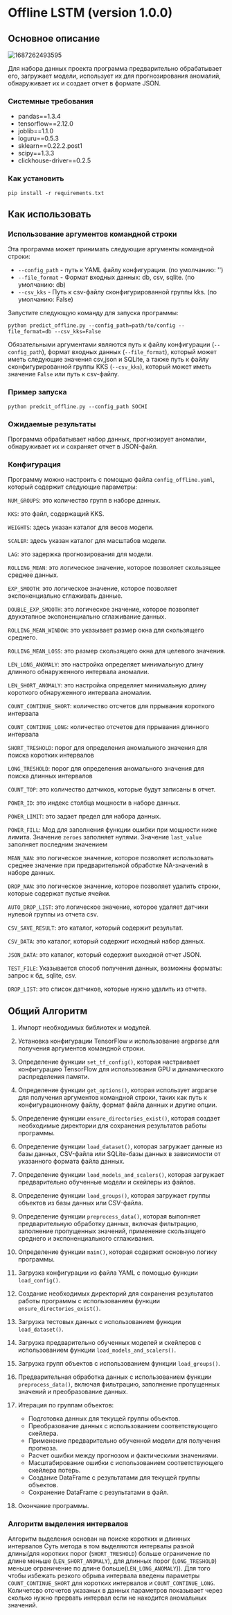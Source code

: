 # Offline LSTM (version 1.0.0)
## Основное описание

![1687262493595](image/README/1687262493595.png)

Для набора данных проекта программа предварительно обрабатывает его, загружает модели, использует их для прогнозирования аномалий, обнаруживает их и создает отчет в формате JSON.

### Системные требования

- pandas==1.3.4
- tensorflow==2.12.0
- joblib==1.1.0
- loguru==0.5.3
- sklearn==0.22.2.post1
- scipy==1.3.3
- clickhouse-driver==0.2.5

### Как установить

```
pip install -r requirements.txt
```

## Как использовать

### Использование аргументов командной строки

Эта программа может принимать следующие аргументы командной строки:

- `--config_path` - путь к YAML файлу конфигурации. (по умолчанию: '')
- `--file_format` - Формат входных данных: db, csv, sqlite. (по умолчанию: db)
- `--csv_kks` - Путь к csv-файлу сконфигурированной группы kks. (по умолчанию: False)

Запустите следующую команду для запуска программы:

    python predict_offline.py --config_path=path/to/config --file_format=db --csv_kks=False

Обязательными аргументами являются путь к файлу конфигурации (`--config_path`), формат входных данных (`--file_format`), который может иметь следующие значения csv,json и SQLite, а также путь к файлу сконфигурированной группы KKS (`--csv_kks`), который может иметь значение `False` или путь к csv-файлу.

### Пример запуска

```
python predcit_offline.py --config_path SOCHI
```

### Ожидаемые результаты

Программа обрабатывает набор данных, прогнозирует аномалии, обнаруживает их и сохраняет отчет в JSON-файл.

### Конфигурация

Программу можно настроить с помощью файла `config_offline.yaml`, который содержит следующие параметры:

`NUM_GROUPS`: это количество групп в наборе данных.

`KKS`: это файл, содержащий KKS.

`WEIGHTS`: здесь указан каталог для весов модели.

`SCALER`: здесь указан каталог для масштабов модели.

`LAG`: это задержка прогнозирования для модели.

`ROLLING_MEAN`: это логическое значение, которое позволяет скользящее среднее данных.

`EXP_SMOOTH`: это логическое значение, которое позволяет экспоненциально сглаживать данные.

`DOUBLE_EXP_SMOOTH`: это логическое значение, которое позволяет двухэтапное экспоненциально сглаживание данных.

`ROLLING_MEAN_WINDOW`: это указывает размер окна для скользящего среднего.

`ROLLING_MEAN_LOSS`: это размер скользящего окна для целевого значения.

`LEN_LONG_ANOMALY`: это настройка определяет минимальную длину длинного обнаруженного интервала аномалии.

`LEN_SHORT_ANOMALY`: это настройка определяет минимальную длину короткого обнаруженного интервала аномалии.

`COUNT_CONTINUE_SHORT`: количество отсчетов для пррывания короткого интервала

`COUNT_CONTINUE_LONG`: количество отсчетов для пррывания длинного интервала

`SHORT_TRESHOLD`: порог для определения аномального значения для поиска коротких интервалов

`LONG_TRESHOLD`: порог для определения аномального значения для поиска длинных интервалов

`COUNT_TOP`: это количество датчиков, которые будут записаны в отчет.

`POWER_ID`: это индекс столбца мощности в наборе данных.

`POWER_LIMIT`: это задает предел для набора данных.

`POWER_FILL`:  Мод для заполнения функции ошибки при мощности ниже лимита. Значение `zeroes` заполняет нулями.  Значение `last_value` заполняет последним значением

`MEAN_NAN`: это логическое значение, которое позволяет использовать среднее значение при предварительной обработке NA-значений в наборе данных.

`DROP_NAN`: это логическое значение, которое позволяет удалить строки, которые содержат пустые ячейки.

`AUTO_DROP_LIST`: это логическое значение, которое удаляет датчики нулевой группы из отчета csv.

`CSV_SAVE_RESULT`: это каталог, который содержит результат.

`CSV_DATA`: это каталог, который содержит исходный набор данных.

`JSON_DATA`: это каталог, который содержит выходной отчет JSON.

`TEST_FILE`: Указывается способ получения данных, возможны форматы: запрос к бд, sqlite, csv.

`DROP_LIST`: это список датчиков, которые нужно удалить из отчета.

## Общий Алгоритм

1. Импорт необходимых библиотек и модулей.
2. Установка конфигурации TensorFlow и использование argparse для получения аргументов командной строки.
3. Определение функции `set_tf_config()`, которая настраивает конфигурацию TensorFlow для использования GPU и динамического распределения памяти.
4. Определение функции `get_options()`, которая использует argparse для получения аргументов командной строки, таких как путь к конфигурационному файлу, формат файла данных и другие опции.
5. Определение функции `ensure_directories_exist()`, которая создает необходимые директории для сохранения результатов работы программы.
6. Определение функции `load_dataset()`, которая загружает данные из базы данных, CSV-файла или SQLite-базы данных в зависимости от указанного формата файла данных.
7. Определение функции `load_models_and_scalers()`, которая загружает предварительно обученные модели и скейлеры из файлов.
8. Определение функции `load_groups()`, которая загружает группы объектов из базы данных или CSV-файла.
9. Определение функции `preprocess_data()`, которая выполняет предварительную обработку данных, включая фильтрацию, заполнение пропущенных значений, применение скользящего среднего и экспоненциального сглаживания.
10. Определение функции `main()`, которая содержит основную логику программы.
11. Загрузка конфигурации из файла YAML с помощью функции `load_config()`.
12. Создание необходимых директорий для сохранения результатов работы программы с использованием функции `ensure_directories_exist()`.
13. Загрузка тестовых данных с использованием функции `load_dataset()`.
14. Загрузка предварительно обученных моделей и скейлеров с использованием функции `load_models_and_scalers()`.
15. Загрузка групп объектов с использованием функции `load_groups()`.
16. Предварительная обработка данных с использованием функции `preprocess_data()`, включая фильтрацию, заполнение пропущенных значений и преобразование данных.
17. Итерация по группам объектов:

    - Подготовка данных для текущей группы объектов.
    - Преобразование данных с использованием соответствующего скейлера.
    - Применение предварительно обученной модели для получения прогноза.
    - Расчет ошибки между прогнозом и фактическими значениями.
    - Масштабирование ошибки с использованием соответствующего скейлера потерь.
    - Создание DataFrame с результатами для текущей группы объектов.
    - Сохранение DataFrame с результатами в файл.
18. Окончание программы.

### Алгоритм выделения интервалов

Алгоритм выделения основан на поиске коротких и длинных интервалов Суть метода в том выделяются интервалы разной длины(для коротких порог (`SHORT_TRESHOLD`) больше ограничение по длине меньше (`LEN_SHORT_ANOMALY`),  для длинных порог (`LONG_TRESHOLD`) меньше ограничение по длине больше(`LEN_LONG_ANOMALY`)).
Для того чтобы избежать резкого обрыва интервала введены параметры `COUNT_CONTINUE_SHORT` для коротких интервалов и `COUNT_CONTINUE_LONG`. Количетсво отсчетов указаных в данных параметров показывает через сколько нужно прервать интервал если не находится аномальных значений.
